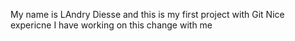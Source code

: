 My name is LAndry Diesse and this is my first project with Git
Nice expericne I have working on this
change with me